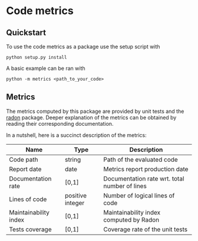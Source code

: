 # Code metrics

## Quickstart

To use the code metrics as a package use the setup script with

    python setup.py install

A basic example can be ran with

    python -m metrics <path_to_your_code>

## Metrics

The metrics computed by this package are provided by unit tests and the
[radon](http://radon.readthedocs.io/en/latest/intro.html) package.
Deeper explanation of the metrics can be obtained by reading their
corresponding documentation.

In a nutshell, here is a succinct description of the metrics:

| Name | Type | Description |
| --- | --- | --- |
| Code path | string | Path of the evaluated code |
| Report date | date | Metrics report production date |
| Documentation rate | \[0,1\] | Documentation rate wrt. total number of lines |
| Lines of code | positive integer | Number of logical lines of code |
| Maintainability index |\[0,1\] | Maintainability index computed by Radon |
| Tests coverage | \[0,1\] | Coverage rate of the unit tests |

